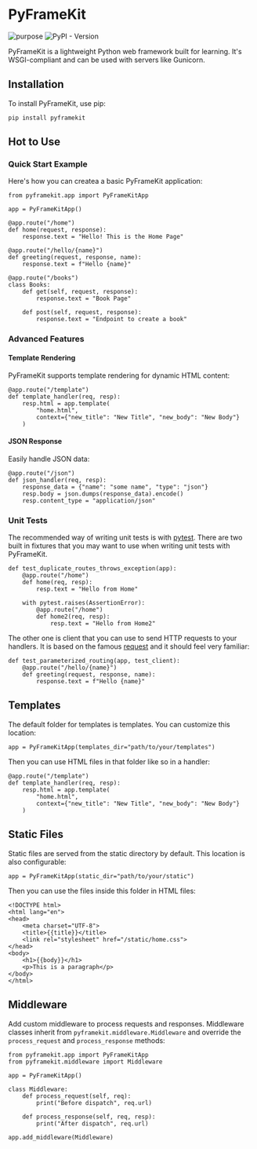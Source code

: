 # PyFrameKit

![purpose](https://img.shields.io/badge/purpose-learning-green)
![PyPI - Version](https://img.shields.io/pypi/v/pyframekit)

PyFrameKit is a lightweight Python web framework built for learning. It's WSGI-compliant and can be used with servers like Gunicorn.

## Installation

To install PyFrameKit, use pip:

```
pip install pyframekit
```

## Hot to Use

### Quick Start Example

Here's how you can createa a basic PyFrameKit application:

```
from pyframekit.app import PyFrameKitApp

app = PyFrameKitApp()

@app.route("/home")
def home(request, response):
    response.text = "Hello! This is the Home Page"

@app.route("/hello/{name}")
def greeting(request, response, name):
    response.text = f"Hello {name}"

@app.route("/books")
class Books:
    def get(self, request, response):
        response.text = "Book Page"

    def post(self, request, response):
        response.text = "Endpoint to create a book"
```

### Advanced Features

#### Template Rendering
PyFrameKit supports template rendering for dynamic HTML content:
```
@app.route("/template")
def template_handler(req, resp):
    resp.html = app.template(
        "home.html",
        context={"new_title": "New Title", "new_body": "New Body"}
    )
```


#### JSON Response
Easily handle JSON data:
```
@app.route("/json")
def json_handler(req, resp):
    response_data = {"name": "some name", "type": "json"}
    resp.body = json.dumps(response_data).encode()
    resp.content_type = "application/json"

```


### Unit Tests

The recommended way of writing unit tests is with [pytest](https://docs.pytest.org/en/latest/). There are two built in fixtures that you may want to use when writing unit tests with PyFrameKit.
```
def test_duplicate_routes_throws_exception(app):
    @app.route("/home")
    def home(req, resp):
        resp.text = "Hello from Home"

    with pytest.raises(AssertionError):
        @app.route("/home")
        def home2(req, resp):
            resp.text = "Hello from Home2"
```

The other one is client that you can use to send HTTP requests to your handlers. It is based on the famous [request](https://requests.readthedocs.io/en/latest/) and it should feel very familiar:
```
def test_parameterized_routing(app, test_client):
    @app.route("/hello/{name}")
    def greeting(request, response, name):
        response.text = f"Hello {name}"
```

## Templates
The default folder for templates is templates. You can customize this location:
```
app = PyFrameKitApp(templates_dir="path/to/your/templates")
```
Then you can use HTML files in that folder like so in a handler:
```
@app.route("/template")
def template_handler(req, resp):
    resp.html = app.template(
        "home.html",
        context={"new_title": "New Title", "new_body": "New Body"}
    )
```

## Static Files
Static files are served from the static directory by default. This location is also configurable:
```
app = PyFrameKitApp(static_dir="path/to/your/static")
```
Then you can use the files inside this folder in HTML files:
```
<!DOCTYPE html>
<html lang="en">
<head>
    <meta charset="UTF-8">
    <title>{{title}}</title>
    <link rel="stylesheet" href="/static/home.css">
</head>
<body>
    <h1>{{body}}</h1>
    <p>This is a paragraph</p>
</body>
</html>
```

## Middleware
Add custom middleware to process requests and responses. Middleware classes inherit from `pyframekit.middleware.Middleware` and override the `process_request` and `process_response` methods:
```
from pyframekit.app import PyFrameKitApp
from pyframekit.middleware import Middleware

app = PyFrameKitApp()

class Middleware:
    def process_request(self, req):
        print("Before dispatch", req.url)

    def process_response(self, req, resp):
        print("After dispatch", req.url)

app.add_middleware(Middleware)

```